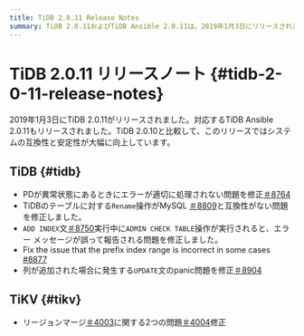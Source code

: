 ```yaml
---
title: TiDB 2.0.11 Release Notes
summary: TiDB 2.0.11およびTiDB Ansible 2.0.11は、2019年1月3日にリリースされました。このリリースでは、システムの互換性と安定性が向上しています。PDが異常状態にある場合のエラー処理、MySQLとの互換性の問題、エラーメッセージの報告、プレフィックスインデックスの範囲、およびUPDATE`ステートメントのpanic問題などが修正されています。TiKVでは、リージョンマージに関連する2つの問題も修正されています。
---
```


# TiDB 2.0.11 リリースノート {#tidb-2-0-11-release-notes}

2019年1月3日にTiDB 2.0.11がリリースされました。対応するTiDB Ansible 2.0.11もリリースされました。TiDB 2.0.10と比較して、このリリースではシステムの互換性と安定性が大幅に向上しています。

## TiDB {#tidb}

-   PDが異常状態にあるときにエラーが適切に処理されない問題を修正[＃8764](https://github.com/pingcap/tidb/pull/8764)
-   TiDBのテーブルに対する`Rename`操作がMySQL [＃8809](https://github.com/pingcap/tidb/pull/8809)と互換性がない問題を修正しました。
-   `ADD INDEX`文[＃8750](https://github.com/pingcap/tidb/pull/8750)実行中に`ADMIN CHECK TABLE`操作が実行されると、エラー メッセージが誤って報告される問題を修正しました。
-   Fix the issue that the prefix index range is incorrect in some cases [#8877](https://github.com/pingcap/tidb/pull/8877)
-   列が追加された場合に発生する`UPDATE`文のpanic問題を修正[＃8904](https://github.com/pingcap/tidb/pull/8904)

## TiKV {#tikv}

-   リージョンマージ[＃4003](https://github.com/tikv/tikv/pull/4003)に関する2つの問題[＃4004](https://github.com/tikv/tikv/pull/4004)修正
